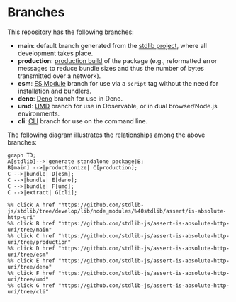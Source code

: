 <!--

@license Apache-2.0

Copyright (c) 2023 The Stdlib Authors.

Licensed under the Apache License, Version 2.0 (the "License");
you may not use this file except in compliance with the License.
You may obtain a copy of the License at

    http://www.apache.org/licenses/LICENSE-2.0

Unless required by applicable law or agreed to in writing, software
distributed under the License is distributed on an "AS IS" BASIS,
WITHOUT WARRANTIES OR CONDITIONS OF ANY KIND, either express or implied.
See the License for the specific language governing permissions and
limitations under the License.

-->

# Branches

This repository has the following branches:

-   **main**: default branch generated from the [stdlib project][stdlib-url], where all development takes place.
-   **production**: [production build][production-url] of the package (e.g., reformatted error messages to reduce bundle sizes and thus the number of bytes transmitted over a network).
-   **esm**: [ES Module][esm-url] branch for use via a `script` tag without the need for installation and bundlers.
-   **deno**: [Deno][deno-url] branch for use in Deno.
-   **umd**: [UMD][umd-url] branch for use in Observable, or in dual browser/Node.js environments.
-   **cli**: [CLI][cli-url] branch for use on the command line.

The following diagram illustrates the relationships among the above branches:

```mermaid
graph TD;
A[stdlib]-->|generate standalone package|B;
B[main] -->|productionize| C[production];
C -->|bundle| D[esm];
C -->|bundle| E[deno];
C -->|bundle| F[umd];
C -->|extract| G[cli];

%% click A href "https://github.com/stdlib-js/stdlib/tree/develop/lib/node_modules/%40stdlib/assert/is-absolute-http-uri"
%% click B href "https://github.com/stdlib-js/assert-is-absolute-http-uri/tree/main"
%% click C href "https://github.com/stdlib-js/assert-is-absolute-http-uri/tree/production"
%% click D href "https://github.com/stdlib-js/assert-is-absolute-http-uri/tree/esm"
%% click E href "https://github.com/stdlib-js/assert-is-absolute-http-uri/tree/deno"
%% click F href "https://github.com/stdlib-js/assert-is-absolute-http-uri/tree/umd"
%% click G href "https://github.com/stdlib-js/assert-is-absolute-http-uri/tree/cli"
```

[stdlib-url]: https://github.com/stdlib-js/stdlib/tree/develop/lib/node_modules/%40stdlib/assert/is-absolute-http-uri
[production-url]: https://github.com/stdlib-js/assert-is-absolute-http-uri/tree/production
[deno-url]: https://github.com/stdlib-js/assert-is-absolute-http-uri/tree/deno
[umd-url]: https://github.com/stdlib-js/assert-is-absolute-http-uri/tree/umd
[esm-url]: https://github.com/stdlib-js/assert-is-absolute-http-uri/tree/esm
[cli-url]: https://github.com/stdlib-js/assert-is-absolute-http-uri/tree/cli